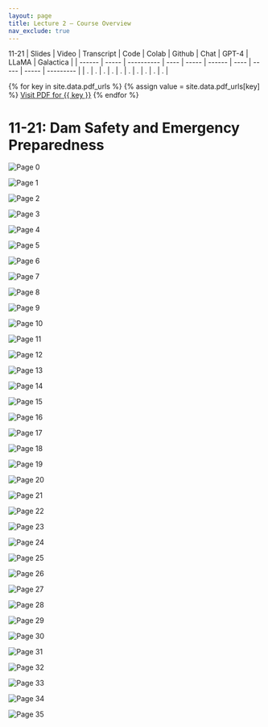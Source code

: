 ```yaml
---
layout: page
title: Lecture 2 – Course Overview
nav_exclude: true
---
```

11-21
| Slides | Video | Transcript | Code | Colab | Github | Chat | GPT-4 | LLaMA | Galactica |
| ------ | ----- | ---------- | ---- | ----- | ------ | ---- | ----- | ----- | --------- |
| .      | .     | .          | .    | .     | .      | .    | .     | .     | .          |

{% for key in site.data.pdf_urls %}
  {% assign value = site.data.pdf_urls[key] %}
  <a class="button" href="{{ value }}">Visit PDF for {{ key }}</a>
{% endfor %}

# 11-21: Dam Safety and Emergency Preparedness

![Page 0]( /CivEng112/assets/slides/11-21-0/11-21_Lecture.pdf-page0.png )

![Page 1]( /CivEng112/assets/slides/11-21-0/11-21_Lecture.pdf-page1.png )

![Page 2]( /CivEng112/assets/slides/11-21-0/11-21_Lecture.pdf-page2.png )

![Page 3]( /CivEng112/assets/slides/11-21-0/11-21_Lecture.pdf-page3.png )

![Page 4]( /CivEng112/assets/slides/11-21-0/11-21_Lecture.pdf-page4.png )

![Page 5]( /CivEng112/assets/slides/11-21-0/11-21_Lecture.pdf-page5.png )

![Page 6]( /CivEng112/assets/slides/11-21-0/11-21_Lecture.pdf-page6.png )

![Page 7]( /CivEng112/assets/slides/11-21-0/11-21_Lecture.pdf-page7.png )

![Page 8]( /CivEng112/assets/slides/11-21-0/11-21_Lecture.pdf-page8.png )

![Page 9]( /CivEng112/assets/slides/11-21-0/11-21_Lecture.pdf-page9.png )

![Page 10]( /CivEng112/assets/slides/11-21-0/11-21_Lecture.pdf-page10.png )

![Page 11]( /CivEng112/assets/slides/11-21-0/11-21_Lecture.pdf-page11.png )

![Page 12]( /CivEng112/assets/slides/11-21-0/11-21_Lecture.pdf-page12.png )

![Page 13]( /CivEng112/assets/slides/11-21-0/11-21_Lecture.pdf-page13.png )

![Page 14]( /CivEng112/assets/slides/11-21-0/11-21_Lecture.pdf-page14.png )

![Page 15]( /CivEng112/assets/slides/11-21-0/11-21_Lecture.pdf-page15.png )

![Page 16]( /CivEng112/assets/slides/11-21-0/11-21_Lecture.pdf-page16.png )

![Page 17]( /CivEng112/assets/slides/11-21-0/11-21_Lecture.pdf-page17.png )

![Page 18]( /CivEng112/assets/slides/11-21-0/11-21_Lecture.pdf-page18.png )

![Page 19]( /CivEng112/assets/slides/11-21-0/11-21_Lecture.pdf-page19.png )

![Page 20]( /CivEng112/assets/slides/11-21-0/11-21_Lecture.pdf-page20.png )

![Page 21]( /CivEng112/assets/slides/11-21-0/11-21_Lecture.pdf-page21.png )

![Page 22]( /CivEng112/assets/slides/11-21-0/11-21_Lecture.pdf-page22.png )

![Page 23]( /CivEng112/assets/slides/11-21-0/11-21_Lecture.pdf-page23.png )

![Page 24]( /CivEng112/assets/slides/11-21-0/11-21_Lecture.pdf-page24.png )

![Page 25]( /CivEng112/assets/slides/11-21-0/11-21_Lecture.pdf-page25.png )

![Page 26]( /CivEng112/assets/slides/11-21-0/11-21_Lecture.pdf-page26.png )

![Page 27]( /CivEng112/assets/slides/11-21-0/11-21_Lecture.pdf-page27.png )

![Page 28]( /CivEng112/assets/slides/11-21-0/11-21_Lecture.pdf-page28.png )

![Page 29]( /CivEng112/assets/slides/11-21-0/11-21_Lecture.pdf-page29.png )

![Page 30]( /CivEng112/assets/slides/11-21-0/11-21_Lecture.pdf-page30.png )

![Page 31]( /CivEng112/assets/slides/11-21-0/11-21_Lecture.pdf-page31.png )

![Page 32]( /CivEng112/assets/slides/11-21-0/11-21_Lecture.pdf-page32.png )

![Page 33]( /CivEng112/assets/slides/11-21-0/11-21_Lecture.pdf-page33.png )

![Page 34]( /CivEng112/assets/slides/11-21-0/11-21_Lecture.pdf-page34.png )

![Page 35]( /CivEng112/assets/slides/11-21-0/11-21_Lecture.pdf-page35.png )


